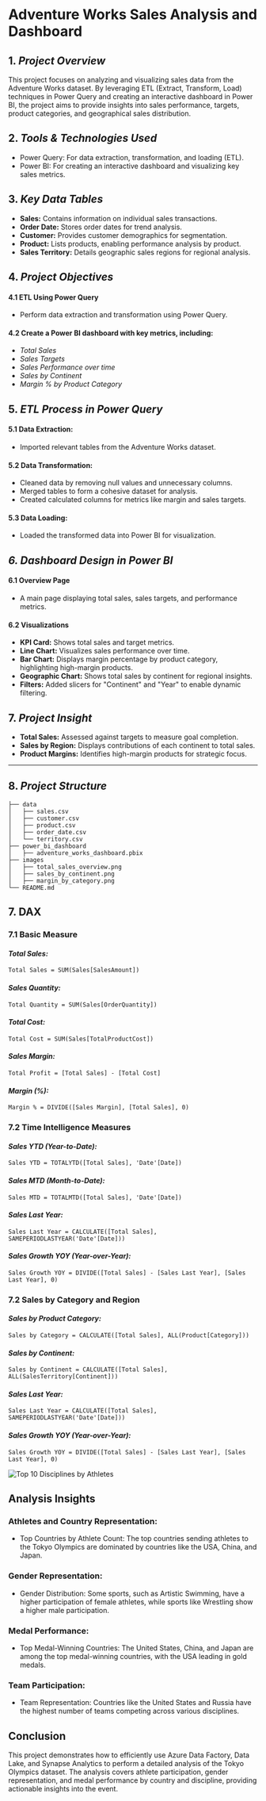 
# Adventure Works Sales Analysis and Dashboard

## 1. *Project Overview*
This project focuses on analyzing and visualizing sales data from the Adventure Works dataset. By leveraging ETL (Extract, Transform, Load) techniques in Power Query and creating an interactive dashboard in Power BI, the project aims to provide insights into sales performance, targets, product categories, and geographical sales distribution.
## 2. *Tools & Technologies Used*
- Power Query: For data extraction, transformation, and loading (ETL).
- Power BI: For creating an interactive dashboard and visualizing key sales metrics.

## 3. *Key Data Tables*
- **Sales:** Contains information on individual sales transactions.
- **Order Date:** Stores order dates for trend analysis.
- **Customer:** Provides customer demographics for segmentation.
- **Product:** Lists products, enabling performance analysis by product.
- **Sales Territory:** Details geographic sales regions for regional analysis.

## 4. *Project Objectives*
#### 4.1 ETL Using Power Query
- Perform data extraction and transformation using Power Query.
####  4.2 Create a Power BI dashboard with key metrics, including:
- *Total Sales*
- *Sales Targets*
- *Sales Performance over time*
- *Sales by Continent*
- *Margin % by Product Category*

## 5. *ETL Process in Power Query*
#### 5.1 Data Extraction: 
- Imported relevant tables from the Adventure Works dataset.
#### 5.2 Data Transformation:
- Cleaned data by removing null values and unnecessary columns.
- Merged tables to form a cohesive dataset for analysis.
- Created calculated columns for metrics like margin and sales targets.
#### 5.3 Data Loading: 
- Loaded the transformed data into Power BI for visualization.
## *6. Dashboard Design in Power BI*
#### 6.1 Overview Page
- A main page displaying total sales, sales targets, and performance metrics.
#### 6.2 Visualizations
- **KPI Card:** Shows total sales and target metrics.
- **Line Chart:** Visualizes sales performance over time.
- **Bar Chart:** Displays margin percentage by product category, highlighting high-margin products.
- **Geographic Chart:** Shows total sales by continent for regional insights.
- **Filters:** Added slicers for "Continent" and "Year" to enable dynamic filtering.

## 7. *Project Insight*
- **Total Sales:** Assessed against targets to measure goal completion.
- **Sales by Region:** Displays contributions of each continent to total sales.
- **Product Margins:** Identifies high-margin products for strategic focus.
---

## 8. *Project Structure*

```plaintext
├── data
│   ├── sales.csv
│   ├── customer.csv
│   ├── product.csv
│   ├── order_date.csv
│   └── territory.csv
├── power_bi_dashboard
│   ├── adventure_works_dashboard.pbix
├── images
│   ├── total_sales_overview.png
│   ├── sales_by_continent.png
│   ├── margin_by_category.png
└── README.md

```
## 7. DAX 
### 7.1 Basic Measure
#### *Total Sales:*
```plaintext
Total Sales = SUM(Sales[SalesAmount])
```
#### *Sales Quantity:*
```plaintext
Total Quantity = SUM(Sales[OrderQuantity])
```
#### *Total Cost:*
```plaintext
Total Cost = SUM(Sales[TotalProductCost])
```
#### *Sales Margin:*
```plaintext
Total Profit = [Total Sales] - [Total Cost]
```
#### *Margin (%):*
```plaintext
Margin % = DIVIDE([Sales Margin], [Total Sales], 0)
```
### 7.2 Time Intelligence Measures
#### *Sales YTD (Year-to-Date):*
```plaintext
Sales YTD = TOTALYTD([Total Sales], 'Date'[Date])
```
#### *Sales MTD (Month-to-Date):*
```plaintext
Sales MTD = TOTALMTD([Total Sales], 'Date'[Date])
```
#### *Sales Last Year:*
```plaintext
Sales Last Year = CALCULATE([Total Sales], SAMEPERIODLASTYEAR('Date'[Date]))
```
#### *Sales Growth YOY (Year-over-Year):*
```plaintext
Sales Growth YOY = DIVIDE([Total Sales] - [Sales Last Year], [Sales Last Year], 0)
```
### 7.2 Sales by Category and Region
#### *Sales by Product Category:*
```plaintext
Sales by Category = CALCULATE([Total Sales], ALL(Product[Category]))
```
#### *Sales by Continent:*
```plaintext
Sales by Continent = CALCULATE([Total Sales], ALL(SalesTerritory[Continent]))
```
#### *Sales Last Year:*
```plaintext
Sales Last Year = CALCULATE([Total Sales], SAMEPERIODLASTYEAR('Date'[Date]))
```
#### *Sales Growth YOY (Year-over-Year):*
```plaintext
Sales Growth YOY = DIVIDE([Total Sales] - [Sales Last Year], [Sales Last Year], 0)
```

![Top 10 Disciplines by Athletes](https://github.com/Nazmul92/azure-analytics/raw/main/visualization-graphs/Correlation_athletes_total_madels.png)
## Analysis Insights
### Athletes and Country Representation:
- Top Countries by Athlete Count: The top countries sending athletes to the Tokyo Olympics are dominated by countries like the USA, China, and Japan.
### Gender Representation:
- Gender Distribution: Some sports, such as Artistic Swimming, have a higher participation of female athletes, while sports like Wrestling show a higher male participation.
### Medal Performance:
- Top Medal-Winning Countries: The United States, China, and Japan are among the top medal-winning countries, with the USA leading in gold medals.
### Team Participation:
- Team Representation: Countries like the United States and Russia have the highest number of teams competing across various disciplines.

## Conclusion
This project demonstrates how to efficiently use Azure Data Factory, Data Lake, and Synapse Analytics to perform a detailed analysis of the Tokyo Olympics dataset. The analysis covers athlete participation, gender representation, and medal performance by country and discipline, providing actionable insights into the event.
